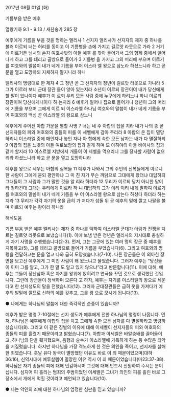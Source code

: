 2017년 08월 01일 (화)

기름부음 받은 예후 



열왕기하 9:1 - 9:13 / 새찬송가 285 장


예후에게 기름을 부을 것을 명하는 엘리사
1 선지자 엘리사가 선지자의 제자 중 하나를 불러 이르되 너는 허리를 동이고 이 기름병을
손에 가지고 길르앗 라못으로 가라 2 거기에 이르거든 님시의 손자 여호사밧의 아들 예후
를 찾아 들어가서 그의 형제 중에서 일어나게 하고 그를 데리고 골방으로 들어가 3 기름병
을 가지고 그의 머리에 부으며 이르기를 여호와의 말씀이 내가 네게 기름을 부어 이스라
엘 왕으로 삼노라 하셨느니라 하고 곧 문을 열고 도망하되 지체하지 말지니라 하니

엘리사의 명령대로 한 제자
4 그 청년 곧 그 선지자의 청년이 길르앗 라못으로 가니라 5 그가 이르러 보니 군대 장관
들이 앉아 있는지라 소년이 이르되 장관이여 내가 당신에게 할 말이 있나이다 예후가 이
르되 우리 모든 사람 중에 누구에게 하려느냐 하니 이르되 장관이여 당신에게니이다 하
는지라 6 예후가 일어나 집으로 들어가니 청년이 그의 머리에 기름을 부으며 그에게 이르
되 이스라엘 하나님 여호와의 말씀이 내가 네게 기름을 부어 여호와의 백성 곧 이스라엘
의 왕으로 삼노니

예후에게 주어진 아합 가문을 멸할 사명
7 너는 네 주 아합의 집을 치라 내가 나의 종 곧 선지자들의 피와 여호와의 종들의 피를 이
세벨에게 갚아 주리라 8 아합의 온 집이 멸망하리니 이스라엘 중에 매인자나 놓인 자나 아
합에게 속한 모든 남자는 내가 다 멸절하되 9 아합의 집을 느밧의 아들 여로보암의 집과
같게 하며 또 아히야의 아들 바아사의 집과 같게 할지라 10 이스르엘 지방에서 개들이 이
세벨을 먹으리니 그를 장사할 사람이 없으리라 하셨느니라 하고 곧 문을 열고 도망하니라

예후를 왕으로 세우는 아합의 심복들
11 예후가 나와서 그의 주인의 신복들에게 이르니 한 사람이 그에게 묻되 평안하냐 그 미
친 자가 무슨 까닭으로 그대에게 왔더냐 대답하되 그대들이 그 사람과 그가 말한 것을 알
리라 하더라 12 무리가 이르되 당치 아니한 말이라 청하건대 그대는 우리에게 이르라 하
니 대답하되 그가 이리 이리 내게 말하여 이르기를 여호와의 말씀이 내가 네게 기름을 부
어 이스라엘 왕으로 삼는다 하셨다 하더라 하는지라 13 무리가 각각 자기의 옷을 급히 가
져다가 섬돌 위 곧 예후의 밑에 깔고 나팔을 불며 이르되 예후는 왕이라 하니라

해석도움





기름 부음 받은 예후
엘리사는 제자 중 하나를 택하여 이스라엘 군대가 아람과 전쟁을 치르는 길르앗 라못으로 보냈습니다(1). 이에 보냄 받은 청년은 엘리사의 지시대로 충실하게 자기 사명을 수행했습니다(2-3). 먼저, 그는 그곳에 있는 여러 명의 장군 중 예후를 지목하고(5), 그를 데리고 골방으로 들어가 기름을 부었습니다(6). 그리고 여호와의 명령을 전달하고는 문을
열고 나와 급히 도망쳤습니다(7-10). 다른 장군들은 이 의아한 장면을 보고선 예후에게 그 미친 사람이 왜 왔느냐고 물었습니다. 그러자 예후는 “당신들이 이미 그를 알고, 그가 한 말
도 알고 있지 않으냐”라고 반문합니다(11). 이에 대해, 예후는 그들이 장난삼아 혹은 자기를 왕위에 앉히려고 연극을 꾸민 것으로 생각했던 것입니다. 그런데 장군들이 정색하며 모른다
고 하자, 예후는 자기를 이스라엘의 왕으로 세운다고 한 선지생도의 말을 전했습니다(12). 그러자 군대장관들은 급히 옷을 가져다가 예후의 발밑에 깔므로 신하의 예를 갖추고, 그를 왕
으로 모시게 됩니다(13). 

● 나에게는 하나님의 말씀에 대한 즉각적인 순종이 있습니까?

예후가 받은 명령
7-10절에는 선지 생도가 예후에게 전한 하나님의 명령이 나옵니다. 먼저, 하나님은 예후에게 아합의 집을 치고 그에게 속한 모든 남자를 다 멸절하라고 명령하셨습니다(8). 그리고 이 같은 징벌의 이유에 대해 이세벨이 선지자들의 피와 여호와의 종들의 피를 흘렸기 때문이라고 밝혔습니다(7). 아합과 이세벨은 바알숭배를 끌어들이고, 하나님의 단을 훼파했으며, 음행과 술수가 이스라엘에 가득하게 하는 등 수많은 죄악을 저질렀습니다. 하지만 하나님을 가장 격노하게 한 것은 의인을 죽이고, 선지자를 살해한 죄였습니다. 훗날 유다 왕국이 멸망했던 이유도 바로 이 죄 때문이었으며(대하36:16), 신약시대에 예루살렘이 멸망한 이유 역시 이 죄 때문이었습니다(마23:37-38). 하나님은 자기 종들의 피에 대해 민감하시며 그것에 대해 반드시 신원하여 주시는 분이십니다. 심지어 피 흘리는 범죄의 주범이었던 이세벨은 그녀가 의인의 피를 흘린 바로 그 장소에서 개에게 먹힐 것이라고 예언되고 있습니다(10).

● 나는 악인의 죄에 대한 하나님의 엄정한 심판을 믿고 있습니까?
